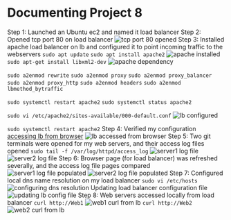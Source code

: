 # Documenting Project 8

Step 1: Launched an Ubuntu ec2 and named it load balancer
Step 2: Opened tcp port 80 on load balancer 
![tcp port 80 opened](./Project-8%20images/tcp%20port%2080%20opened%20on%20lb.PNG)
Step 3: Installed apache load balancer on lb and configured it to point incoming traffic to the webservers
`sudo apt update`
`sudo apt install apache2`
![apache installed](./Project-8%20images/apache2%20installed.PNG)
`sudo apt-get install libxml2-dev`
![apache dependency](./Project-8%20images/apache2%20dependency%20installed.PNG)

`sudo a2enmod rewrite`
`sudo a2enmod proxy`
`sudo a2enmod proxy_balancer`
`sudo a2enmod proxy_http`
`sudo a2enmod headers`
`sudo a2enmod lbmethod_bytraffic`

`sudo systemctl restart apache2`
`sudo systemctl status apache2`

`sudo vi /etc/apache2/sites-available/000-default.conf`
![lb configured](./Project-8%20images/lb%20configured.PNG)

`sudo systemctl restart apache2`
Step 4: Verified my configuration
[accessing lb from browser](http://18.215.178.187/index.php)
![lb accessed from browser](./Project-8%20images/load%20balancer%20accessed%20from%20browser.PNG)
Step 5: Two git terminals were opened for my web servers, and their access log files opened
`sudo tail -f /var/log/httpd/access_log`
![server1 log file](./Project-8%20images/web%20server1%20access%20log%20file.PNG)
![server2 log file](./Project-8%20images/web%20server2%20access%20log%20file.PNG)
Step 6: Browser page (for load balancer) was refreshed severally, and the access log file pages compared
![server1 log file populated](./Project-8%20images/web%20server1%20access%20log%20file%20populated.PNG)
![server2 log file populated](./Project-8%20images/web%20server2%20access%20log%20file%20populated.PNG)
Step 7: Configured local dns name resolution on my load balancer
`sudo vi /etc/hosts`
![configuring dns resolution](./Project-8%20images/ip%20add%20configured%20to%20domain%20name.PNG)
Updating load balancer configuration file
![updating lb config file](./Project-8%20images/updating%20lb%20config%20file%20with%20mapped%20domain%20name.PNG)
Step 8: Web servers accessed locally from load balancer
`curl http://Web1`
![web1 curl from lb](./Project-8%20images/web1%20curl%20from%20lb.PNG)
`curl http://Web2`
![web2 curl from lb](./Project-8%20images/web2%20curl%20from%20lb.PNG)  
